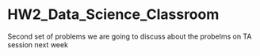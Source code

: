# HW2_Data_Science_Classroom
Second set of problems we are going to discuss about the probelms on TA session next week

